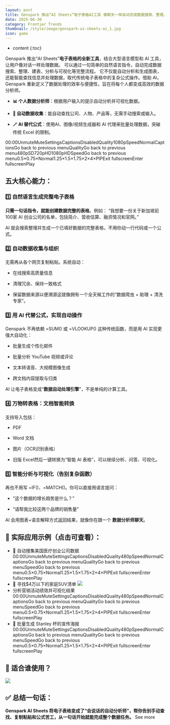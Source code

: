 ```yaml
---
layout: post
title: Genspark 推出“AI Sheets”电子表格AI工具 像聊天一样自动完成数据搜索、整理、分析与可视化
date: 2025-06-30
category: Frontier Trends
thumbnail: /style/image/genspark-ai-sheets-ai_1.jpg
icon: game
---
```

* content
{:toc}

Genspark 推出“AI Sheets”**电子表格的全新工具**，结合大型语言模型和 AI 工具，让用户像对话一样处理数据。
可以通过一句简单的自然语言指令，自动完成数据搜索、整理、建表、分析与可视化等完整流程。
它不仅能自动分析和生成图表，还能智能查找信息并处理数据，取代传统电子表格中的复杂公式操作。借助 AI，Genspark 重新定义了数据处理的效率与便捷性，旨在将每个人都变成高效的数据分析师。

- **📊 个人数据分析师**：根据用户输入的提示自动分析并可视化数据。

- **🔎 自动数据收集**：能自动查找公司、人物、产品等，无需手动搜索或输入。

- **🪄 AI 替代公式**：使用AI、图像/视频生成器和 AI 代理来批量处理数据，突破传统 Excel 的限制。

00:00UnmuteMuteSettingsCaptionsDisabledQuality1080pSpeedNormalCaptionsGo back to previous menuQualityGo back to previous menu480pSD720pHD1080pHDSpeedGo back to previous menu0.5×0.75×Normal1.25×1.5×1.75×2×4×PIPExit fullscreenEnter fullscreenPlay
## 五大核心能力：

### 1️⃣ 自然语言生成完整电子表格
**只需一句话指令，就能创建数据完整的表格**。例如：
“我想要一份关于新加坡前100家 AI 创业公司的名单，包括简介、营收估算、融资情况和官网。”

AI 就会搜索整理并生成一个已填好数据的完整表格，不用你动一行代码或一个公式。

### 2️⃣ 自动数据收集与组织
无需再从各个网页复制粘贴。系统自动：

- 在线搜索高质量信息

- 清理冗余、保持一致格式

- 保留数据来源以便溯源这就像拥有一个全天候工作的“数据爬虫 + 助理 + 清洗专家”。

### 3️⃣ 用 AI 代替公式，实现自动操作
Genspark 不再依赖 =SUM() 或 =VLOOKUP() 这种传统函数，而是用 AI 实现更强大自动化：

- 批量生成个性化邮件

- 批量分析 YouTube 视频或评论

- 文本转语音、大规模图像生成

- 跨文档内容提取与归类

AI 让电子表格变成“**数据自动处理引擎**”，不是单纯的计算工具。

### 4️⃣ 万物转表格：文档智能转换
支持导入包括：

- PDF

- Word 文档

- 图片（OCR识别表格）

- 旧版 Excel然后一键转换为“智能 AI 表格”，可以继续分析、问答、可视化。

### 5️⃣ 智能分析与可视化（告别复杂函数）
再也不用写 =IF()、=MATCH()。你可以直接用语言提问：

- “这个数据的增长趋势是什么？”

- “请帮我比较这两个品牌的销售量”

AI 会用图表+语言解释方式返回结果，就像你在跟一个 **数据分析师聊天**。

## 🧪 实际应用示例（点击可查看）：

- 🔎 自动搜集美国医疗创业公司数据
00:00UnmuteMuteSettingsCaptionsDisabledQuality480pSpeedNormalCaptionsGo back to previous menuQualityGo back to previous menuSpeedGo back to previous menu0.5×0.75×Normal1.25×1.5×1.75×2×4×PIPExit fullscreenEnter fullscreenPlay
- 🚗 寻找$4万以下的家庭SUV清单
![](https://assets-v2.circle.so/7w3a7z6jjgvgyramdx4bir5deb1f)
- 分析营销活动绩效并可视化结果
00:00UnmuteMuteSettingsCaptionsDisabledQuality480pSpeedNormalCaptionsGo back to previous menuQualityGo back to previous menuSpeedGo back to previous menu0.5×0.75×Normal1.25×1.5×1.75×2×4×PIPExit fullscreenEnter fullscreenPlay
- 🎨 批量生成 Stanley 杯的宣传海报
00:00UnmuteMuteSettingsCaptionsDisabledQuality480pSpeedNormalCaptionsGo back to previous menuQualityGo back to previous menuSpeedGo back to previous menu0.5×0.75×Normal1.25×1.5×1.75×2×4×PIPExit fullscreenEnter fullscreenPlay

## 👤 适合谁使用？
![](https://assets-v2.circle.so/429lh0u3d1rvn77f3iyef1lp5pyj)
## ✅ 总结一句话：
**Genspark AI Sheets 将电子表格变成了“会说话的自动分析师”，帮你告别手动查找、复制粘贴和公式苦工，从一句话开始就能完成整个数据任务。**
See more